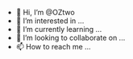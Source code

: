 - 👋 Hi, I’m @OZtwo
- 👀 I’m interested in ...
- 🌱 I’m currently learning ...
- 💞️ I’m looking to collaborate on ...
- 📫 How to reach me ...

<!---
I'm new to hithub and am here to try and learn a bit about all that IA has to offer.
--->
